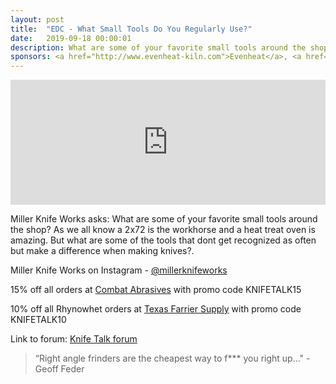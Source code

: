 ```yaml
---
layout: post
title:  "EDC - What Small Tools Do You Regularly Use?"
date:   2019-09-18 00:00:01
description: What are some of your favorite small tools around the shop?. 
sponsors: <a href="http://www.evenheat-kiln.com">Evenheat</a>, <a href="http://www.combatabrasives.com">Combat Abrasives</a>, <a href="https://www.indasa-abrasives.com">IndasaUSA</a>, and <a href="http://www.texasfarriersupply.com">Texas Farrier Supply</a>.
---
```

                
<iframe height="200px" width="100%" frameborder="no" scrolling="no" seamless src="https://player.simplecast.com/e5c40f89-15d4-41db-92d0-d45916b8c8ff?dark=false"></iframe>

Miller Knife Works asks: What are some of your favorite small tools around the shop? As we all know a 2x72 is the workhorse and a heat treat oven is amazing. But what are some of the tools that dont get recognized as often but make a difference when making knives?.         

            
  


Miller Knife Works on Instagram - <a href="https://www.instagram.com/millerknifeworks">@millerknifeworks</a>







  
15% off all orders at  <a href="http://www.combatabrasives.com">Combat Abrasives</a> with promo code KNIFETALK15

10% off all Rhynowhet orders at  <a href="http://www.texasfarriersupply.com">Texas Farrier Supply</a> with promo code KNIFETALK10
 

   
  

Link to forum: <a href="http://forum.knifetalk.net">Knife Talk forum</a>




 


<blockquote class="largeQuote">“Right angle frinders are the cheapest way to f*** you right up..." - Geoff Feder</blockquote>



